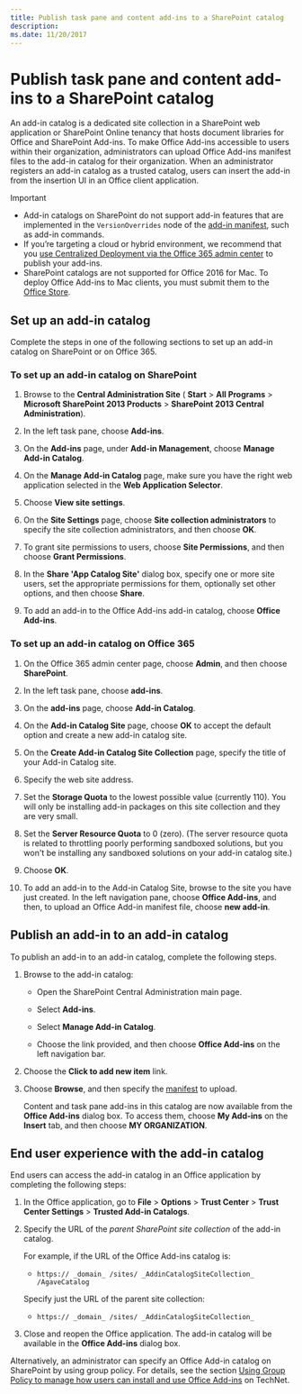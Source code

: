 ```yaml
---
title: Publish task pane and content add-ins to a SharePoint catalog
description: 
ms.date: 11/20/2017 
---
```


# Publish task pane and content add-ins to a SharePoint catalog

An add-in catalog is a dedicated site collection in a SharePoint web application or SharePoint Online tenancy that hosts document libraries for Office and SharePoint Add-ins. To make Office Add-ins accessible to users within their organization, administrators can upload Office Add-ins manifest files to the add-in catalog for their organization. When an administrator registers an add-in catalog as a trusted catalog, users can insert the add-in from the insertion UI in an Office client application.

> [!IMPORTANT]
> - Add-in catalogs on SharePoint do not support add-in features that are implemented in the `VersionOverrides` node of the [add-in manifest](../overview/add-in-manifests.md), such as add-in commands.
> - If you’re targeting a cloud or hybrid environment, we recommend that you [use Centralized Deployment via the Office 365 admin center](../publish/centralized-deployment.md) to publish your add-ins.
> - SharePoint catalogs are not supported for Office 2016 for Mac. To deploy Office Add-ins to Mac clients, you must submit them to the [Office Store](http://msdn.microsoft.com/library/ff075782-1303-4517-91cc-b3d730e9b9ae%28Office.15%29.aspx).   

## Set up an add-in catalog

Complete the steps in one of the following sections to set up an add-in catalog on SharePoint or on Office 365.

### To set up an add-in catalog on SharePoint

1. Browse to the  **Central Administration Site** ( **Start** > **All Programs** > **Microsoft SharePoint 2013 Products** > **SharePoint 2013 Central Administration**).
    
2. In the left task pane, choose  **Add-ins**.
    
3. On the  **Add-ins** page, under **Add-in Management**, choose  **Manage Add-in Catalog**.
    
4. On the  **Manage Add-in Catalog** page, make sure you have the right web application selected in the **Web Application Selector**.
    
5. Choose  **View site settings**.
    
6. On the  **Site Settings** page, choose **Site collection administrators** to specify the site collection administrators, and then choose **OK**.
    
7. To grant site permissions to users, choose  **Site Permissions**, and then choose  **Grant Permissions**.
    
8. In the  **Share 'App Catalog Site'** dialog box, specify one or more site users, set the appropriate permissions for them, optionally set other options, and then choose **Share**.
    
9. To add an add-in to the Office Add-ins add-in catalog, choose **Office Add-ins**.

### To set up an add-in catalog on Office 365

1. On the Office 365 admin center page, choose  **Admin**, and then choose  **SharePoint**.
    
2. In the left task pane, choose  **add-ins**.
    
3. On the  **add-ins** page, choose **Add-in Catalog**.
    
4. On the  **Add-in Catalog Site** page, choose **OK** to accept the default option and create a new add-in catalog site.
    
5. On the  **Create Add-in Catalog Site Collection** page, specify the title of your Add-in Catalog site.
    
6. Specify the web site address.
    
7. Set the  **Storage Quota** to the lowest possible value (currently 110). You will only be installing add-in packages on this site collection and they are very small.
    
8. Set the  **Server Resource Quota** to 0 (zero). (The server resource quota is related to throttling poorly performing sandboxed solutions, but you won't be installing any sandboxed solutions on your add-in catalog site.)
    
9. Choose  **OK**.
    
10. To add an add-in to the Add-in Catalog Site, browse to the site you have just created. In the left navigation pane, choose  **Office Add-ins**, and then, to upload an Office Add-in manifest file, choose  **new add-in**.

## Publish an add-in to an add-in catalog

To publish an add-in to an add-in catalog, complete the following steps.

1. Browse to the add-in catalog:

	- Open the SharePoint Central Administration main page.
	
	- Select  **Add-ins**.
	
	- Select  **Manage Add-in Catalog**.
	
	- Choose the link provided, and then choose  **Office Add-ins** on the left navigation bar.
    
2. Choose the  **Click to add new item** link.
    
3. Choose  **Browse**, and then specify the [manifest](../overview/add-in-manifests.md) to upload.
    
    Content and task pane add-ins in this catalog are now available from the  **Office Add-ins** dialog box. To access them, choose **My Add-ins** on the **Insert** tab, and then choose **MY ORGANIZATION**.

## End user experience with the add-in catalog

End users can access the add-in catalog in an Office application by completing the following steps:

1. In the Office application, go to  **File** > **Options** > **Trust Center** > **Trust Center Settings** > **Trusted Add-in Catalogs**.
    
2. Specify the URL of the  _parent SharePoint site collection_ of the add-in catalog. 
    
    For example, if the URL of the Office Add-ins catalog is:
    
    - `https:// _domain_ /sites/ _AddinCatalogSiteCollection_ /AgaveCatalog`
    
    Specify just the URL of the parent site collection:
    
    - `https:// _domain_ /sites/ _AddinCatalogSiteCollection_`
    
3. Close and reopen the Office application. The add-in catalog will be available in the **Office Add-ins** dialog box.

Alternatively, an administrator can specify an Office Add-in catalog on SharePoint by using group policy. For details, see the section [Using Group Policy to manage how users can install and use Office Add-ins](https://technet.microsoft.com/en-us/library/jj219429.aspx#BKMK_GP) on TechNet.
